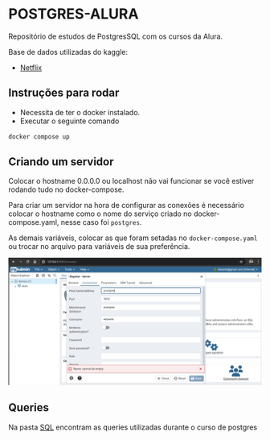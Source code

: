 # POSTGRES-ALURA
Repositório de estudos de PostgresSQL com os cursos da Alura.

Base de dados utilizadas do kaggle:
- [Netflix](https://www.kaggle.com/datasets/nayanack/netflix?resource=download)

## Instruções para rodar
- Necessita de ter o docker instalado.
- Executar o seguinte comando

```powershell
docker compose up
```

## Criando um servidor
Colocar o hostname 0.0.0.0 ou localhost não vai funcionar se você estiver rodando tudo no docker-compose.

Para criar um servidor na hora de configurar as conexões é necessário colocar o hostname como o nome do serviço criado no docker-compose.yaml, nesse caso foi `postgres`.

As demais variáveis, colocar as que foram setadas no `docker-compose.yaml` ou trocar no arquivo para variáveis de sua preferência.

![Como configurar o hostname/address](/readme_images/register_server_screenshot.png)

## Queries
Na pasta [SQL](/SQL/) encontram as queries utilizadas durante o curso de postgres